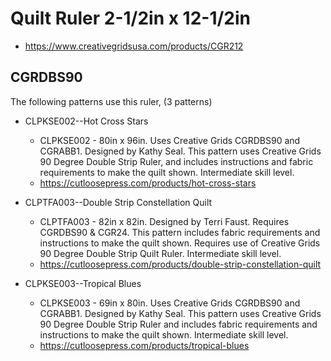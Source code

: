 # Quilt Ruler 2-1/2in x 12-1/2in
* https://www.creativegridsusa.com/products/CGR212

## CGRDBS90

The following patterns use this ruler, (3 patterns)

* CLPKSE002--Hot Cross Stars
	* CLPKSE002 - 80in x 96in. Uses Creative Grids CGRDBS90 and CGRABB1. Designed by Kathy Seal. This pattern uses Creative Grids 90 Degree Double Strip Ruler, and includes instructions and fabric requirements to make the quilt shown. Intermediate skill level.
	* https://cutloosepress.com/products/hot-cross-stars


* CLPTFA003--Double Strip Constellation Quilt
	* CLPTFA003 - 82in x 82in. Designed by Terri Faust. Requires CGRDBS90 & CGR24. This pattern includes fabric requirements and instructions to make the quilt shown. Requires use of Creative Grids 90 Degree Double Strip Quilt Ruler. Intermediate skill level.
	* https://cutloosepress.com/products/double-strip-constellation-quilt


* CLPKSE003--Tropical Blues
	* CLPKSE003 - 69in x 80in. Uses Creative Grids CGRDBS90 and CGRABB1. Designed by Kathy Seal. This pattern uses Creative Grids 90 Degree Double Strip Ruler and includes fabric requirements and instructions to make the quilt shown. Intermediate skill level.
	* https://cutloosepress.com/products/tropical-blues

